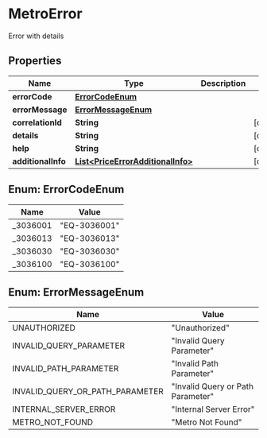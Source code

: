 

# MetroError

Error with details

## Properties

| Name | Type | Description | Notes |
|------------ | ------------- | ------------- | -------------|
|**errorCode** | [**ErrorCodeEnum**](#ErrorCodeEnum) |  |  |
|**errorMessage** | [**ErrorMessageEnum**](#ErrorMessageEnum) |  |  |
|**correlationId** | **String** |  |  [optional] |
|**details** | **String** |  |  [optional] |
|**help** | **String** |  |  [optional] |
|**additionalInfo** | [**List&lt;PriceErrorAdditionalInfo&gt;**](PriceErrorAdditionalInfo.md) |  |  [optional] |



## Enum: ErrorCodeEnum

| Name | Value |
|---- | -----|
| _3036001 | &quot;EQ-3036001&quot; |
| _3036013 | &quot;EQ-3036013&quot; |
| _3036030 | &quot;EQ-3036030&quot; |
| _3036100 | &quot;EQ-3036100&quot; |



## Enum: ErrorMessageEnum

| Name | Value |
|---- | -----|
| UNAUTHORIZED | &quot;Unauthorized&quot; |
| INVALID_QUERY_PARAMETER | &quot;Invalid Query Parameter&quot; |
| INVALID_PATH_PARAMETER | &quot;Invalid Path Parameter&quot; |
| INVALID_QUERY_OR_PATH_PARAMETER | &quot;Invalid Query or Path Parameter&quot; |
| INTERNAL_SERVER_ERROR | &quot;Internal Server Error&quot; |
| METRO_NOT_FOUND | &quot;Metro Not Found&quot; |



